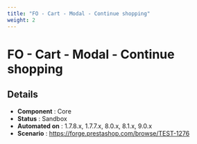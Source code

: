 ```yaml
---
title: "FO - Cart - Modal - Continue shopping"
weight: 2
---
```


# FO - Cart - Modal - Continue shopping
## Details
* **Component** : Core
* **Status** : Sandbox
* **Automated on** : 1.7.8.x, 1.7.7.x, 8.0.x, 8.1.x, 9.0.x
* **Scenario** : https://forge.prestashop.com/browse/TEST-1276
